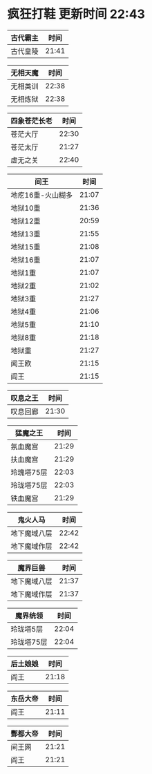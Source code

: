 # 疯狂打鞋 更新时间 22:43

| 古代霸主   | 时间    |
|--------|-------|
| 古代皇陵 | 21:41 |

| 无相天魔   | 时间    |
|--------|-------|
| 无相类训 | 22:38 |
| 无相炼狱 | 22:38 |

| 四象苍茫长老   | 时间    |
|--------|-------|
| 苍茫大厅 | 22:30 |
| 苍茫太厅 | 21:27 |
| 虚无之关 | 22:40 |

| 间王   | 时间    |
|--------|-------|
| 地疙16重-火山糊多 | 21:07 |
| 地狱10重 | 21:36 |
| 地狱12重 | 20:59 |
| 地狱13重 | 21:55 |
| 地狱15重 | 21:08 |
| 地狱16重 | 21:07 |
| 地狱1重 | 21:07 |
| 地狱2重 | 21:02 |
| 地狱3重 | 21:27 |
| 地狱4重 | 21:06 |
| 地狱5重 | 21:10 |
| 地狱8重 | 21:18 |
| 地狱重 | 21:27 |
| 闻王欧 | 21:15 |
| 阎王 | 21:15 |

| 叹息之王   | 时间    |
|--------|-------|
| 叹息回廊 | 21:30 |

| 猛魔之王   | 时间    |
|--------|-------|
| 氛血魔宫 | 21:29 |
| 扶血魔宫 | 21:29 |
| 玲瑰塔75层 | 22:03 |
| 玲珑塔75层 | 22:03 |
| 铁血魔宫 | 21:29 |

| 鬼火人马   | 时间    |
|--------|-------|
| 地下魔域八层 | 22:42 |
| 地下魔域作层 | 22:42 |

| 魔界巨兽   | 时间    |
|--------|-------|
| 地下魔域八层 | 21:37 |
| 地下魔域作层 | 21:37 |

| 魔界统领   | 时间    |
|--------|-------|
| 玲珑塔5层 | 22:04 |
| 玲珑塔75层 | 22:04 |

| 后土娘娘   | 时间    |
|--------|-------|
| 阎王 | 21:18 |

| 东岳大帝   | 时间    |
|--------|-------|
| 阎王 | 21:11 |

| 酆都大帝   | 时间    |
|--------|-------|
| 间王网 | 21:21 |
| 阎王 | 21:21 |
